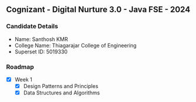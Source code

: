 ## Cognizant - Digital Nurture 3.0 - Java FSE - 2024

### Candidate Details

- Name: Santhosh KMR
- College Name: Thiagarajar College of Engineering
- Superset ID: 5019330

### Roadmap

- [x] Week 1
  - [x] Design Patterns and Principles
  - [x] Data Structures and Algorithms
